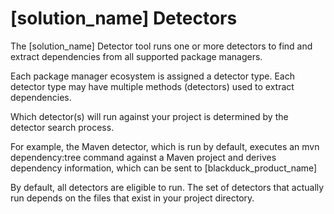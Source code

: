 # [solution_name] Detectors

The [solution_name] Detector tool runs one or more detectors to find and extract dependencies from all supported package managers.

Each package manager ecosystem is assigned a detector type. Each detector type may have multiple methods (detectors) used to extract dependencies.

Which detector(s) will run against your project is determined by the detector search process.

For example, the Maven detector, which is run by default, executes an mvn dependency:tree command against a Maven project and derives dependency information, which can be sent to [blackduck_product_name]

By default, all detectors are eligible to run. The set of detectors that actually run depends on the files that exist in your project directory. 
